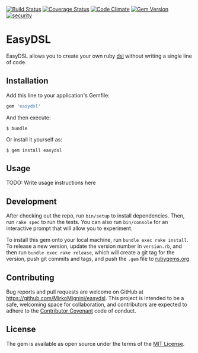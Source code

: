 [![Build Status](https://travis-ci.org/MirkoMignini/easydsl.svg)](https://travis-ci.org/MirkoMignini/easydsl)
[![Coverage Status](https://coveralls.io/repos/github/MirkoMignini/easydsl/badge.svg?branch=master)](https://coveralls.io/github/MirkoMignini/easydsl?branch=master)
[![Code Climate](https://codeclimate.com/github/MirkoMignini/easydsl/badges/gpa.svg)](https://codeclimate.com/github/MirkoMignini/easydsl)
[![Gem Version](https://badge.fury.io/rb/easydsl.svg)](https://badge.fury.io/rb/easydsl)
[![security](https://hakiri.io/github/MirkoMignini/easydsl/master.svg)](https://hakiri.io/github/MirkoMignini/easydsl/master)

# EasyDSL

EasyDSL allows you to create your own ruby [dsl](https://en.wikipedia.org/wiki/Domain-specific_language) without writing a single line of code.

## Installation

Add this line to your application's Gemfile:

```ruby
gem 'easydsl'
```

And then execute:

    $ bundle

Or install it yourself as:

    $ gem install easydsl

## Usage

TODO: Write usage instructions here

## Development

After checking out the repo, run `bin/setup` to install dependencies. Then, run `rake spec` to run the tests. You can also run `bin/console` for an interactive prompt that will allow you to experiment.

To install this gem onto your local machine, run `bundle exec rake install`. To release a new version, update the version number in `version.rb`, and then run `bundle exec rake release`, which will create a git tag for the version, push git commits and tags, and push the `.gem` file to [rubygems.org](https://rubygems.org).

## Contributing

Bug reports and pull requests are welcome on GitHub at https://github.com/MirkoMignini/easydsl. This project is intended to be a safe, welcoming space for collaboration, and contributors are expected to adhere to the [Contributor Covenant](contributor-covenant.org) code of conduct.


## License

The gem is available as open source under the terms of the [MIT License](http://opensource.org/licenses/MIT).
